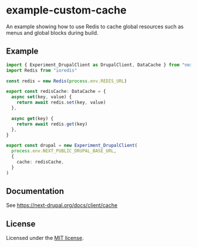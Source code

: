 # example-custom-cache

An example showing how to use Redis to cache global resources such as menus and global blocks during build.

## Example

```ts
import { Experiment_DrupalClient as DrupalClient, DataCache } from "next-drupal"
import Redis from "ioredis"

const redis = new Redis(process.env.REDIS_URL)

export const redisCache: DataCache = {
  async set(key, value) {
    return await redis.set(key, value)
  },

  async get(key) {
    return await redis.get(key)
  },
}

export const drupal = new Experiment_DrupalClient(
  process.env.NEXT_PUBLIC_DRUPAL_BASE_URL,
  {
    cache: redisCache,
  }
)
```

## Documentation

See https://next-drupal.org/docs/client/cache

## License

Licensed under the [MIT license](https://github.com/chapter-three/next-drupal/blob/master/LICENSE).
